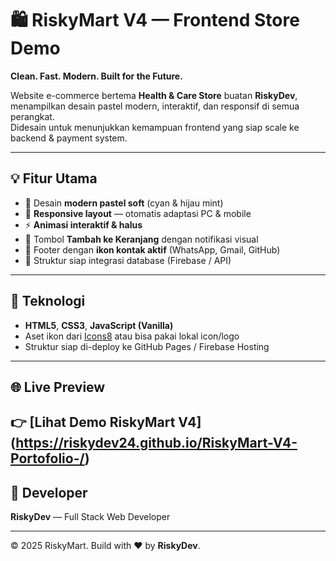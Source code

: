# 🛍️ RiskyMart V4 — Frontend Store Demo  
**Clean. Fast. Modern. Built for the Future.**

Website e-commerce bertema **Health & Care Store** buatan **RiskyDev**, menampilkan desain pastel modern, interaktif, dan responsif di semua perangkat.  
Didesain untuk menunjukkan kemampuan frontend yang siap scale ke backend & payment system.

---

## 💡 Fitur Utama
- 🎨 Desain **modern pastel soft** (cyan & hijau mint)
- 📱 **Responsive layout** — otomatis adaptasi PC & mobile
- ⚡ **Animasi interaktif & halus**
- 🛒 Tombol **Tambah ke Keranjang** dengan notifikasi visual
- 🧩 Footer dengan **ikon kontak aktif** (WhatsApp, Gmail, GitHub)
- 💬 Struktur siap integrasi database (Firebase / API)

---

## 🧠 Teknologi
- **HTML5**, **CSS3**, **JavaScript (Vanilla)**
- Aset ikon dari [Icons8](https://icons8.com) atau bisa pakai lokal icon/logo
- Struktur siap di-deploy ke GitHub Pages / Firebase Hosting

---

## 🌐 Live Preview
👉 [Lihat Demo RiskyMart V4]
(https://riskydev24.github.io/RiskyMart-V4-Portofolio-/)
---

## 👤 Developer
**RiskyDev** — Full Stack Web Developer

---

© 2025 RiskyMart. Build with ❤️ by **RiskyDev**.
